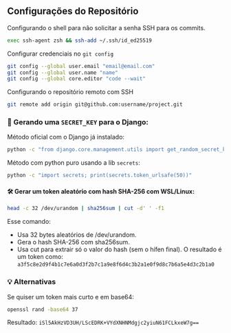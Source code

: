## Configurações do Repositório

Configurando o shell para não solicitar a senha SSH para os commits.

```bash
exec ssh-agent zsh && ssh-add ~/.ssh/id_ed25519
```

Configurar credenciais no `git config`

```bash
git config --global user.email "email@email.com"
git config --global user.name "name"
git config --global core.editor "code --wait"
```

Configurando o repositório remoto com SSH

```bash
git remote add origin git@github.com:username/project.git
```

### 🔐 Gerando uma `SECRET_KEY` para o Django:

Método oficial com o Django já instalado:
```bash
python -c "from django.core.management.utils import get_random_secret_key; print(get_random_secret_key())"
```

Método com python puro usando a lib `secrets`:
```bash
python -c "import secrets; print(secrets.token_urlsafe(50))"
```

#### 🛠 Gerar um token aleatório com hash SHA-256 com WSL/Linux:

```bash
head -c 32 /dev/urandom | sha256sum | cut -d' ' -f1
```
Esse comando:
- Usa 32 bytes aleatórios de /dev/urandom.
- Gera o hash SHA-256 com sha256sum.
- Usa cut para extrair só o valor do hash (sem o hífen final).
  O resultado é um token como:
  `a3f5c8e2d9f4b1c7e6a0d3f2b7c1a9e8f6d4c3b2a1e0f9d8c7b6a5e4d3c2b1a0`

### 💡 Alternativas

Se quiser um token mais curto e em base64:

```bash
openssl rand -base64 37
```

Resultado:
`iSl5AkHzVD3UH/LScEDRK+VYdXNHNMdgjc2yiuN61FCLkxeW7g==`
